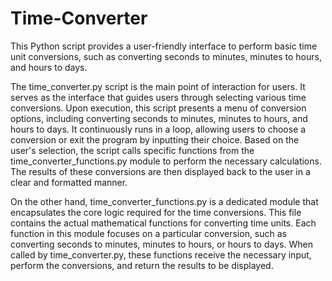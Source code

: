 # Time-Converter
 This Python script provides a user-friendly interface to perform basic time unit conversions, such as converting seconds to minutes, minutes to hours, and hours to days.

The time_converter.py script is the main point of interaction for users. It serves as the interface that guides users through selecting various time conversions. Upon execution, this script presents a menu of conversion options, including converting seconds to minutes, minutes to hours, and hours to days. It continuously runs in a loop, allowing users to choose a conversion or exit the program by inputting their choice. Based on the user's selection, the script calls specific functions from the time_converter_functions.py module to perform the necessary calculations. The results of these conversions are then displayed back to the user in a clear and formatted manner.

On the other hand, time_converter_functions.py is a dedicated module that encapsulates the core logic required for the time conversions. This file contains the actual mathematical functions for converting time units. Each function in this module focuses on a particular conversion, such as converting seconds to minutes, minutes to hours, or hours to days. When called by time_converter.py, these functions receive the necessary input, perform the conversions, and return the results to be displayed.

